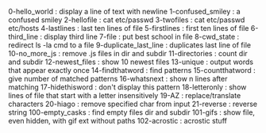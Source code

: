 0-hello_world : display a line of text with newline
1-confused_smiley : a confused smiley
2-hellofile : cat etc/passwd
3-twofiles : cat etc/passwd etc/hosts
4-lastlines : last ten lines of file
5-firstlines : first ten lines of file
6-third_line : display third line
7-file : put best school in file
8-cwd_state : redirect ls -la cmd to a file
9-duplicate_last_line : duplicates last line of file
10-no_more_js : remove .js files in dir and subdir
11-directories : count dir and subdir
12-newest_files : show 10 newest files
13-unique : output words that appear exactly once
14-findthatword : find patterns
15-countthatword : give number of matched patterns
16-whatsnext : show n lines after matching
17-hidethisword : don't display this pattern
18-letteronly : show lines of file that start with a letter insensitively
19-AZ : replace/translate characters
20-hiago : remove specified char from input
21-reverse : reverse string
100-empty_casks : find empty files dir and subdir
101-gifs : show file, even hidden, with gif ext without paths
102-acrostic : acrostic stuff
